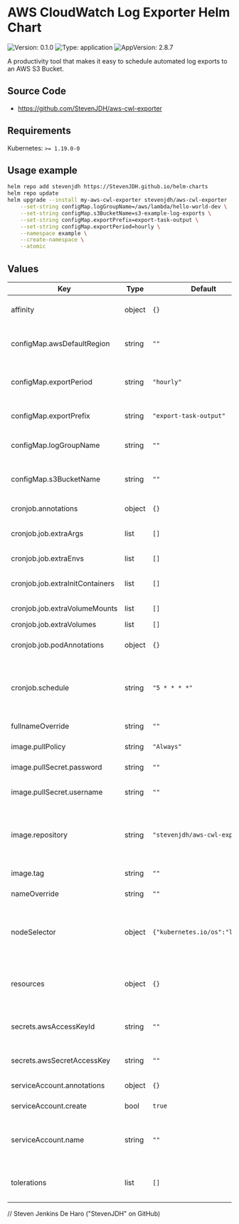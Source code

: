 # AWS CloudWatch Log Exporter Helm Chart

![Version: 0.1.0](https://img.shields.io/badge/Version-0.1.0-informational?style=flat-square) ![Type: application](https://img.shields.io/badge/Type-application-informational?style=flat-square) ![AppVersion: 2.8.7](https://img.shields.io/badge/AppVersion-2.8.7-informational?style=flat-square) 

A productivity tool that makes it easy to schedule automated log exports to an AWS S3 Bucket.

## Source Code

* <https://github.com/StevenJDH/aws-cwl-exporter>

## Requirements

Kubernetes: `>= 1.19.0-0`

## Usage example

```bash
helm repo add stevenjdh https://StevenJDH.github.io/helm-charts
helm repo update
helm upgrade --install my-aws-cwl-exporter stevenjdh/aws-cwl-exporter --version 0.1.0 \
    --set-string configMap.logGroupName=/aws/lambda/hello-world-dev \
    --set-string configMap.s3BucketName=s3-example-log-exports \
    --set-string configMap.exportPrefix=export-task-output \
    --set-string configMap.exportPeriod=hourly \
    --namespace example \
    --create-namespace \
    --atomic
```

## Values

| Key | Type | Default | Description |
|-----|------|---------|-------------|
| affinity | object | `{}` | affinity for pod scheduling. Reference [Assign Pods to Nodes using Node Affinity](https://kubernetes.io/docs/tasks/configure-pod-container/assign-pods-nodes-using-node-affinity). |
| configMap.awsDefaultRegion | string | `""` | Optional. The AWS Region to use for requests. Must match log group and S3 bucket region. Not required when using [IRSA](https://github.com/StevenJDH/Terraform-Modules/tree/main/aws/irsa). |
| configMap.exportPeriod | string | `"hourly"` | Optional. The `hourly` or `daily` period used for collecting logs. Not required unless set to `daily`. |
| configMap.exportPrefix | string | `"export-task-output"` | Required. The prefix used as the start of the key for every object exported. |
| configMap.logGroupName | string | `""` | Required. The name of the log group source for exporting logs from. |
| configMap.s3BucketName | string | `""` | Required. The name of S3 bucket storing the exported log data. The bucket must be in the same AWS region. |
| cronjob.annotations | object | `{}` | annotations to be added to the CronJob. |
| cronjob.job.extraArgs | list | `[]` | Additional command line arguments to pass to the container. |
| cronjob.job.extraEnvs | list | `[]` | Additional environment variables to set. |
| cronjob.job.extraInitContainers | list | `[]` | Containers, which are run before the app containers are started. |
| cronjob.job.extraVolumeMounts | list | `[]` | Additional volumeMounts for the main container. |
| cronjob.job.extraVolumes | list | `[]` | Additional volumes for the pod. |
| cronjob.job.podAnnotations | object | `{}` | podAnnotations are the annotations to be added to the job pods. |
| cronjob.schedule | string | `"5 * * * *"` | The Cron schedule to trigger a CreateExportTask for the previous hour or day based on `configMap.exportPeriod`. Default is every hour at minute 5. |
| fullnameOverride | string | `""` | Override for generated resource names. |
| image.pullPolicy | string | `"Always"` | pullPolicy is the strategy for pulling images from a registry. |
| image.pullSecret.password | string | `""` | password is a PAT with at least read:packages permissions. |
| image.pullSecret.username | string | `""` | username is the GitHub username associated with the PAT below, like StevenJDH. |
| image.repository | string | `"stevenjdh/aws-cwl-exporter"` | repository can alternatively use "ghcr.io/stevenjdh/aws-cwl-exporter", which requires a pull secret, or "public.ecr.aws/stevenjdh/aws-cwl-exporter". |
| image.tag | string | `""` | Overrides the image tag whose default is the chart appVersion. |
| nameOverride | string | `""` | Override for chart name in helm common labels. |
| nodeSelector | object | `{"kubernetes.io/os":"linux"}` | nodeSelector is the simplest way to constrain Pods to nodes with specific labels. Use affinity for more advance options. Reference [Assigning Pods to Nodes](https://kubernetes.io/docs/user-guide/node-selection). |
| resources | object | `{}` | Optionally request and limit how much CPU and memory (RAM) the container needs. Reference [Resource Management for Pods and Containers](https://kubernetes.io/docs/concepts/configuration/manage-resources-containers). |
| secrets.awsAccessKeyId | string | `""` | Optional. The AWS access key associated with an IAM user or role. Not required when using [IRSA](https://github.com/StevenJDH/Terraform-Modules/tree/main/aws/irsa). |
| secrets.awsSecretAccessKey | string | `""` | Optional. The AWS secret key associated with the access key. Not required when using [IRSA](https://github.com/StevenJDH/Terraform-Modules/tree/main/aws/irsa). |
| serviceAccount.annotations | object | `{}` | annotations to add to the service account. |
| serviceAccount.create | bool | `true` | Specifies whether a service account should be created. |
| serviceAccount.name | string | `""` | The name of the service account to use. If not set and create is true, a name is generated using the fullname template. |
| tolerations | list | `[]` | tolerations allow the scheduler to schedule pods onto nodes with matching taints. Reference [Taints and Tolerations](https://kubernetes.io/docs/concepts/scheduling-eviction/taint-and-toleration). |


// Steven Jenkins De Haro ("StevenJDH" on GitHub)
